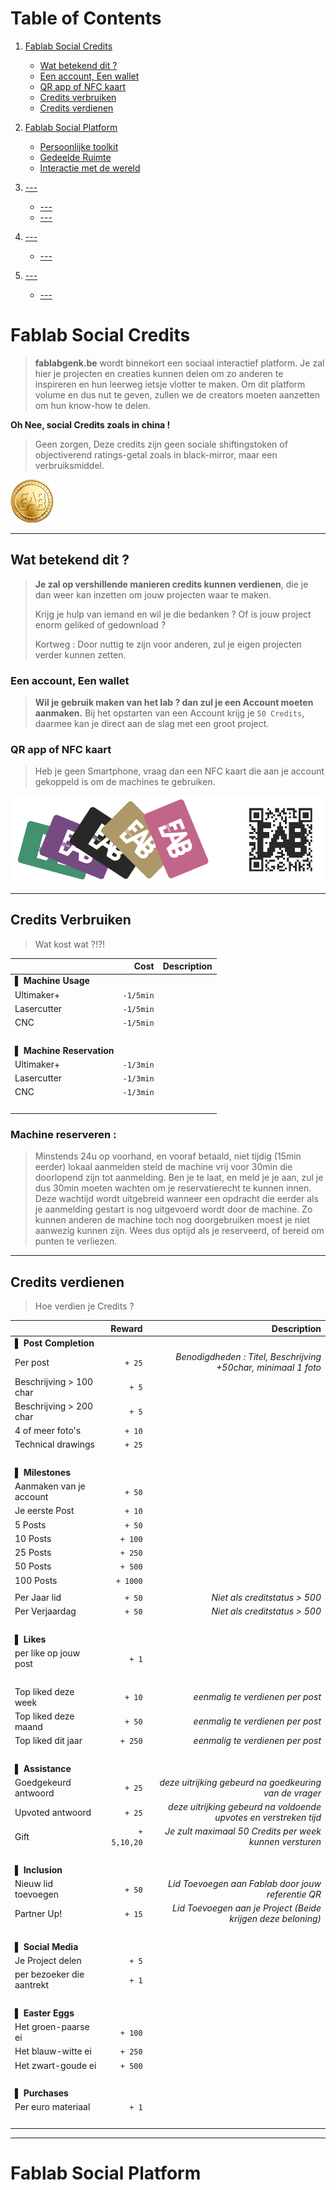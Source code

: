 # Table of Contents

1. [Fablab Social Credits](#Fablab-Social-Credits)
   - [Wat betekend dit ?](#Wat-betekend-dit-?)
   - [Een account, Een wallet](#Een-account-Een-wallet)
   - [QR app of NFC kaart](#QR-app-of-NFC-kaart)
   - [Credits verbruiken](#Credits-verbruiken)
   - [Credits verdienen](#Credits-verdienen)
   
2. [Fablab Social Platform](#Fablab-Social-Platform)
   - [Persoonlijke toolkit](#Persoonlijk-toolkit)
   - [Gedeelde Ruimte](#Gedeelde-ruimte)
   - [Interactie met de wereld](#Interactie-met-de-wereld)
   
3. [---](#---)
   - [---](#---)
   - [---](#---)
   
4. [---](#---)
   - [---](#---)

5. [---](#---)
   - [---](#---)
 
   


# Fablab Social Credits
> **fablabgenk.be** wordt binnekort een sociaal interactief platform.
> Je zal hier je projecten en creaties kunnen delen om zo anderen te inspireren en hun leerweg ietsje vlotter te maken.
> Om dit platform volume en dus nut te geven, zullen we de creators moeten aanzetten om hun know-how te delen.

__Oh Nee, social Credits zoals in china !__
> Geen zorgen,
> Deze credits zijn geen sociale shiftingstoken of objectiverend ratings-getal zoals in black-mirror, maar een verbruiksmiddel.
> 
![FABCREDIT ><](https://raw.githubusercontent.com/Michiel-celis-code/FabLab/master/FABCOIN.png "FabCredit")
___

## Wat betekend dit ?
> **Je zal op vershillende manieren credits kunnen verdienen**, die je dan weer kan inzetten om jouw projecten waar te maken.
> 
> Krijg je hulp van iemand en wil je die bedanken ?
> Of is jouw project enorm geliked of gedownload ?
> 
> Kortweg : Door nuttig te zijn voor anderen, zul je eigen projecten verder kunnen zetten.

### Een account, Een wallet
> **Wil je gebruik maken van het lab ? dan zul je een Account moeten aanmaken.**
> Bij het opstarten van een Account krijg je ```50 Credits```, daarmee kan je direct aan de slag met een groot project.

### QR app of NFC kaart
> Heb je geen Smartphone, vraag dan een NFC kaart die aan je account gekoppeld is om de machines te gebruiken.

![QR NFC](https://raw.githubusercontent.com/Michiel-celis-code/FabLab/master/QRNFC.png "NFC kaart of QR App")
___

## Credits Verbruiken
> Wat kost wat ?!?!

|                             | **Cost**        | **Description**                    |
| :-------------------------- | ---------------:| ----------------------------------:|
| ▌ **Machine Usage**         |                 |                                    |
| Ultimaker+                  | ```-1/5min```   |                                    |
| Lasercutter                 | ```-1/5min```   |                                    |
| CNC                         | ```-1/5min```   |                                    |
| ⁪                                                                                   |
| ▌ **Machine Reservation**   |                 |                                    |
| Ultimaker+                  | ```-1/3min```   |                                    |
| Lasercutter                 | ```-1/3min```   |                                    |
| CNC                         | ```-1/3min```   |                                    |
| ⁪                                                                                   |

### Machine reserveren :
> Minstends 24u op voorhand, en vooraf betaald, niet tijdig (15min eerder) lokaal aanmelden steld de machine vrij voor 30min die doorlopend zijn tot aanmelding.
> Ben je te laat, en meld je je aan, zul je dus 30min moeten wachten om je reservatierecht te kunnen innen.
> Deze wachtijd wordt uitgebreid wanneer een opdracht die eerder als je aanmelding gestart is nog uitgevoerd wordt door de machine.
> Zo kunnen anderen de machine toch nog doorgebruiken moest je niet aanwezig kunnen zijn.
> Wees dus optijd als je reserveerd, of bereid om punten te verliezen.
___

## Credits verdienen
> Hoe verdien je Credits ?

|                             | **Reward**      | **Description**                    |
| :-------------------------- | ---------------:| ----------------------------------:|
| ▌ **Post Completion**       |                 |                                    |
| Per post                    | ```+ 25```      | _Benodigdheden : Titel, Beschrijving +50char, minimaal 1 foto_ |
| Beschrijving > 100 char     | ```+ 5```       |                                    |
| Beschrijving > 200 char     | ```+ 5```       |                                    |
| 4 of meer foto's            | ```+ 10```      |                                    |
| Technical drawings          | ```+ 25```      |                                    |
| ⁪                                                                                   |
| ▌ **Milestones**            |                 |                                    |
| Aanmaken van je account     | ```+ 50```      |                                    |
| Je eerste Post              | ```+ 10```      |                                    |
| 5 Posts                     | ```+ 50```      |                                    |
| 10 Posts                    | ```+ 100```     |                                    |
| 25 Posts                    | ```+ 250```     |                                    |
| 50 Posts                    | ```+ 500```     |                                    |
| 100 Posts                   | ```+ 1000```    |                                    |
|                                                                                    |
| Per Jaar lid                | ```+ 50```      | _Niet als creditstatus > 500_      |
| Per Verjaardag              | ```+ 50```      | _Niet als creditstatus > 500_      |
| ⁪                                                                                   |
| ▌ **Likes**                 |                 |                                    |
| per like op jouw post       | ```+ 1```       |                                    |
| ⁪                                                                                   |
| Top liked deze week         | ```+ 10```      | _eenmalig te verdienen per post_   |
| Top liked deze maand        | ```+ 50```      | _eenmalig te verdienen per post_   |
| Top liked dit jaar          | ```+ 250```     | _eenmalig te verdienen per post_   |
| ⁪                                                                                   |
| ▌ **Assistance**            |                 |                                    |
| Goedgekeurd antwoord        | ```+ 25```      | _deze uitrijking gebeurd na goedkeuring van de vrager_ |
| Upvoted antwoord            | ```+ 25```      | _deze uitrijking gebeurd na voldoende upvotes en verstreken tijd_ |
| Gift                        | ```+ 5,10,20``` | _Je zult maximaal 50 Credits per week kunnen versturen_ |
| ⁪                                                                                   |
| ▌ **Inclusion**             |                 |                                    |
| Nieuw lid toevoegen         | ```+ 50```      | _Lid Toevoegen aan Fablab door jouw referentie QR_ |
| Partner Up!                 | ```+ 15```      | _Lid Toevoegen aan je Project (Beide krijgen deze beloning)_ |
| ⁪                                                                                   |
| ▌ **Social Media**          |                 |                                    |
| Je Project delen            | ```+ 5```       |                                    |
| per bezoeker die aantrekt   | ```+ 1```       |                                    |
| ⁪                                                                                   |
| ▌ **Easter Eggs**           |                 |                                    |
| Het groen-paarse ei         | ```+ 100```     |                                    |
| Het blauw-witte ei          | ```+ 250```     |                                    |
| Het zwart-goude ei          | ```+ 500```     |                                    |
| ⁪                                                                                   |
| ▌ **Purchases**             |                 |                                    |
| Per euro materiaal          | ```+ 1```       |                                    |
| ⁪                                                                                   |

___

# Fablab Social Platform
